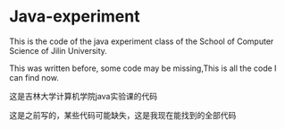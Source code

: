# Java-experiment

This is the code of the java experiment class of the School of Computer Science of Jilin University.

This was written before, some code may be missing,This is all the code I can find now.

这是吉林大学计算机学院java实验课的代码

这是之前写的，某些代码可能缺失，这是我现在能找到的全部代码
